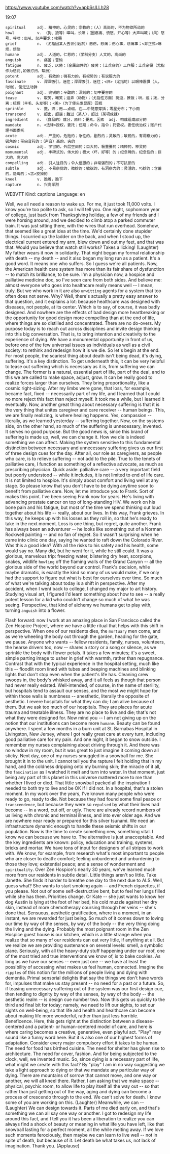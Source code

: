 https://www.youtube.com/watch?v=apbSsILLh28

19:07

```
spiritual     adj. 精神的，心灵的；宗教的；（人）高尚的，不为物欲所动的 
howl          v. （狗、狼等）嗥叫，长嚎；（因疼痛、愤怒、开心等）大声叫喊；（风）怒号，呼啸；怒吼，怒声要求；嚎哭
grief         n. （尤指因某人去世引起的）悲伤，悲痛；伤心事，悲痛事；<非正式>麻烦，烦恼
humane        adj. 人道的，仁慈的；（学科分支）人文的，高尚的
anguish       n. 痛苦；苦恼
fatigue       n. 疲乏，厌倦；（金属部件的）疲劳；（士兵穿的）工作服；士兵杂役（尤指作为惩罚,如做打扫、帮厨）  
potent        adj. 有效的；强有力的，有权势的；有说服力的
fascinate     v. 深深吸引，迷住；深深吸引，迷住；<旧>（尤指蛇）以眼神震慑（人，动物），使无法动弹
poignant      adj. 尖锐的；辛酸的；深刻的；切中要害的  
tease         v. 取笑，嘲笑；逗弄（动物）；（尤指性方面）挑逗，撩拨；哄，逗；拨，分离；梳理（羊毛、头发等）；<美>（为了使头发显厚）回梳  
sprinkle      v. 撒，洒；用……点缀，在……中随意穿插；零星分布；下小雨  
transcend     v. 超出，超越；胜过（某人），超过（某项成就）    
ingredient    n. （食品的）成分，原料；要素，因素  adj. 构成组成部分的
mandate       n. <法律>授权，委托；任期；命令，指令；托管权，委任统治权；账户代理书面委托
acute         adj. 严重的，危险的；急性的，剧烈的；灵敏的；敏锐的，有洞察力的；锐角的；带尖音符的；（声音）高的，尖的  
cosmic        adj. 宇宙的，外层空间的；巨大的，极重要的；精神的，神灵的
monumental    adj. 丰碑式的，伟大的；极大（坏，好等）的；纪念碑的，纪念性的；巨大的，庞大的  
compelling    adj. 引人注目的；令人信服的；非常强烈的；不可抗拒的  
subtle        adj. 不易察觉的，微妙的；敏锐的，有洞察力的；灵活的，巧妙的；含蓄的，隐晦的；<古>狡猾的    
kneel         v. 跪着，跪下  
rapture       n. 兴高采烈
```

WEBVTT Kind: captions Language: en 

Well, we all need a reason to wake up. For me, it just took 11,000 volts. I know you're too polite to ask, so I will tell you. One night, sophomore year of college, just back from Thanksgiving holiday, a few of my friends and I were horsing around, and we decided to climb atop a parked commuter train. It was just sitting there, with the wires that run overhead. Somehow, that seemed like a great idea at the time. We'd certainly done stupider things. I scurried up the ladder on the back, and when I stood up, the electrical current entered my arm, blew down and out my feet, and that was that. Would you believe that watch still works? Takes a licking! (Laughter) My father wears it now in solidarity. That night began my formal relationship with death -- my death -- and it also began my long run as a patient. It's a good word. It means one who suffers. So I guess we're all patients. Now, the American health care system has more than its fair share of dysfunction -- to match its brilliance, to be sure. I'm a physician now, a hospice and palliative medicine doc, so I've seen care from both sides. And believe me: almost everyone who goes into healthcare really means well -- I mean, truly. But we who work in it are also `unwitting` agents for a system that too often does not serve. Why? Well, there's actually a pretty easy answer to that question, and it explains a lot: because healthcare was designed with diseases, not people, at its center. Which is to say, of course, it was badly designed. And nowhere are the effects of bad design more heartbreaking or the opportunity for good design more compelling than at the end of life, where things are so distilled and concentrated. There are no do-overs. My purpose today is to reach out across disciplines and invite design thinking into this big conversation. That is, to bring intention and creativity to the experience of dying. We have a monumental opportunity in front of us, before one of the few universal issues as individuals as well as a civil society: to rethink and redesign how it is we die. So let's begin at the end. For most people, the scariest thing about death isn't being dead, it's dying, suffering. It's a key distinction. To get underneath this, it can be very helpful to tease out suffering which is necessary as it is, from suffering we can change. The former is a natural, essential part of life, part of the deal, and to this we are called to make space, adjust, grow. It can be really good to realize forces larger than ourselves. They bring proportionality, like a cosmic right-sizing. After my limbs were gone, that loss, for example, became fact, fixed -- necessarily part of my life, and I learned that I could no more reject this fact than reject myself. It took me a while, but I learned it eventually. Now, another great thing about necessary suffering is that it is the very thing that unites caregiver and care receiver -- human beings. This, we are finally realizing, is where healing happens. Yes, compassion -- literally, as we learned yesterday -- suffering together. Now, on the systems side, on the other hand, so much of the suffering is unnecessary, invented. It serves no good purpose. But the good news is, since this brand of suffering is made up, well, we can change it. How we die is indeed something we can affect. Making the system sensitive to this fundamental distinction between necessary and unnecessary suffering gives us our first of three design cues for the day. After all, our role as caregivers, as people who care, is to relieve suffering -- not add to the pile. True to the tenets of palliative care, I function as something of a reflective advocate, as much as prescribing physician. Quick aside: palliative care -- a very important field but poorly understood -- while it includes, it is not limited to end of life care. It is not limited to hospice. It's simply about comfort and living well at any stage. So please know that you don't have to be dying anytime soon to benefit from palliative care. Now, let me introduce you to Frank. Sort of makes this point. I've been seeing Frank now for years. He's living with advancing prostate cancer on top of long-standing HIV. We work on his bone pain and his fatigue, but most of the time we spend thinking out loud together about his life -- really, about our lives. In this way, Frank grieves. In this way, he keeps up with his losses as they roll in, so that he's ready to take in the next moment. Loss is one thing, but regret, quite another. Frank has always been an adventurer -- he looks like something out of a Norman Rockwell painting -- and no fan of regret. So it wasn't surprising when he came into clinic one day, saying he wanted to raft down the Colorado River. Was this a good idea? With all the risks to his safety and his health, some would say no. Many did, but he went for it, while he still could. It was a glorious, marvelous trip: freezing water, blistering dry heat, scorpions, snakes, wildlife `howling` off the flaming walls of the Grand Canyon -- all the glorious side of the world beyond our control. Frank's decision, while maybe dramatic, is exactly the kind so many of us would make, if we only had the support to figure out what is best for ourselves over time. So much of what we're talking about today is a shift in perspective. After my accident, when I went back to college, I changed my major to art history. Studying visual art, I figured I'd learn something about how to see -- a really potent lesson for a kid who couldn't change so much of what he was seeing. Perspective, that kind of alchemy we humans get to play with, turning `anguish` into a flower. 

Flash forward: now I work at an amazing place in San Francisco called the Zen Hospice Project, where we have a little ritual that helps with this shift in perspective. When one of our residents dies, the `mortuary` men come, and as we're wheeling the body out through the garden, heading for the gate, we pause. Anyone who wants -- fellow residents, family, nurses, volunteers, the hearse drivers too, now -- shares a story or a song or silence, as we sprinkle the body with flower petals. It takes a few minutes; it's a sweet, simple parting image to usher in grief with warmth, rather than repugnance. Contrast that with the typical experience in the hospital setting, much like this -- floodlit room lined with tubes and beeping machines and blinking lights that don't stop even when the patient's life has. Cleaning crew swoops in, the body's whisked away, and it all feels as though that person had never really existed. Well-intended, of course, in the name of sterility, but hospitals tend to assault our senses, and the most we might hope for within those walls is numbness -- anesthetic, literally the opposite of aesthetic. I revere hospitals for what they can do; I am alive because of them. But we ask too much of our hospitals. They are places for acute trauma and treatable illness. They are no place to live and die; that's not what they were designed for. Now mind you -- I am not giving up on the notion that our institutions can become more `humane`. Beauty can be found anywhere. I spent a few months in a burn unit at St. Barnabas Hospital in Livingston, New Jersey, where I got really great care at every turn, including good palliative care for my pain. And one night, it began to snow outside. I remember my nurses complaining about driving through it. And there was no window in my room, but it was great to just imagine it coming down all sticky. Next day, one of my nurses smuggled in a snowball for me. She brought it in to the unit. I cannot tell you the rapture I felt holding that in my hand, and the coldness dripping onto my burning skin; the miracle of it all, the `fascination` as I watched it melt and turn into water. In that moment, just being any part of this planet in this universe mattered more to me than whether I lived or died. That little snowball packed all the inspiration I needed to both try to live and be OK if I did not. In a hospital, that's a stolen moment. In my work over the years, I've known many people who were ready to go, ready to die. Not because they had found some final peace or `transcendence`, but because they were so `repulsed` by what their lives had become -- in a word, cut off, or ugly. There are already record numbers of us living with chronic and terminal illness, and into ever older age. And we are nowhere near ready or prepared for this silver tsunami. We need an infrastructure dynamic enough to handle these seismic shifts in our population. Now is the time to create something new, something vital. I know we can because we have to. The alternative is just unacceptable. And the key ingredients are known: policy, education and training, systems, bricks and mortar. We have tons of input for designers of all stripes to work with. We know, for example, from research what's most important to people who are closer to death: comfort; feeling unburdened and unburdening to those they love; existential peace; and a sense of wonderment and `spirituality`. Over Zen Hospice's nearly 30 years, we've learned much more from our residents in subtle detail. Little things aren't so little. Take Janette. She finds it harder to breathe one day to the next due to ALS. Well, guess what? She wants to start smoking again -- and French cigarettes, if you please. Not out of some self-destructive bent, but to feel her lungs filled while she has them. Priorities change. Or Kate -- she just wants to know her dog Austin is lying at the foot of her bed, his cold muzzle against her dry skin, instead of more chemotherapy coursing through her veins -- she's done that. Sensuous, aesthetic gratification, where in a moment, in an instant, we are rewarded for just being. So much of it comes down to loving our time by way of the senses, by way of the body -- the very thing doing the living and the dying. Probably the most poignant room in the Zen Hospice guest house is our kitchen, which is a little strange when you realize that so many of our residents can eat very little, if anything at all. But we realize we are providing sustenance on several levels: smell, a symbolic plane. Seriously, with all the heavy-duty stuff happening under our roof, one of the most tried and true interventions we know of, is to bake cookies. As long as we have our senses -- even just one -- we have at least the possibility of accessing what makes us feel human, connected. Imagine the `ripples` of this notion for the millions of people living and dying with dementia. Primal sensorial delights that say the things we don't have words for, impulses that make us stay present -- no need for a past or a future. So, if teasing unnecessary suffering out of the system was our first design cue, then tending to dignity by way of the senses, by way of the body -- the aesthetic realm -- is design cue number two. Now this gets us quickly to the third and final bit for today; namely, we need to lift our sights, to set our sights on well-being, so that life and health and healthcare can become about making life more wonderful, rather than just less horrible. Beneficence. Here, this gets right at the distinction between a disease-centered and a patient- or human-centered model of care, and here is where caring becomes a creative, generative, even playful act. "Play" may sound like a funny word here. But it is also one of our highest forms of adaptation. Consider every major compulsory effort it takes to be human. The need for food has birthed cuisine. The need for shelter has given rise to architecture. The need for cover, fashion. And for being subjected to the clock, well, we invented music. So, since dying is a necessary part of life, what might we create with this fact? By "play" I am in no way suggesting we take a light approach to dying or that we mandate any particular way of dying. There are mountains of sorrow that cannot move, and one way or another, we will all kneel there. Rather, I am asking that we make space -- physical, psychic room, to allow life to play itself all the way out -- so that rather than just getting out of the way, aging and dying can become a process of crescendo through to the end. We can't solve for death. I know some of you are working on this. (Laughter) Meanwhile, we can -- (Laughter) We can design towards it. Parts of me died early on, and that's something we can all say one way or another. I got to redesign my life around this fact, and I tell you it has been a liberation to realize you can always find a shock of beauty or meaning in what life you have left, like that snowball lasting for a perfect moment, all the while melting away. If we love such moments ferociously, then maybe we can learn to live well -- not in spite of death, but because of it. Let death be what takes us, not lack of imagination. Thank you. (Applause) 